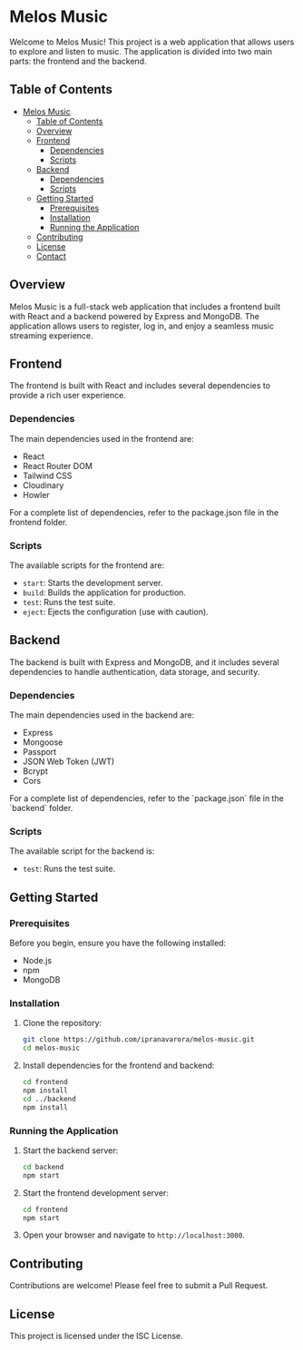
# Melos Music

Welcome to Melos Music! This project is a web application that allows users to explore and listen to music. The application is divided into two main parts: the frontend and the backend.

## Table of Contents

- [Melos Music](#melos-music)
  - [Table of Contents](#table-of-contents)
  - [Overview](#overview)
  - [Frontend](#frontend)
    - [Dependencies](#dependencies)
    - [Scripts](#scripts)
  - [Backend](#backend)
    - [Dependencies](#dependencies-1)
    - [Scripts](#scripts-1)
  - [Getting Started](#getting-started)
    - [Prerequisites](#prerequisites)
    - [Installation](#installation)
    - [Running the Application](#running-the-application)
  - [Contributing](#contributing)
  - [License](#license)
  - [Contact](#contact)

## Overview

Melos Music is a full-stack web application that includes a frontend built with React and a backend powered by Express and MongoDB. The application allows users to register, log in, and enjoy a seamless music streaming experience.

## Frontend

The frontend is built with React and includes several dependencies to provide a rich user experience.

### Dependencies

The main dependencies used in the frontend are:

- React
- React Router DOM
- Tailwind CSS
- Cloudinary
- Howler

For a complete list of dependencies, refer to the package.json file in the frontend folder.

### Scripts

The available scripts for the frontend are:

- `start`: Starts the development server.
- `build`: Builds the application for production.
- `test`: Runs the test suite.
- `eject`: Ejects the configuration (use with caution).

## Backend

The backend is built with Express and MongoDB, and it includes several dependencies to handle authentication, data storage, and security.

### Dependencies

The main dependencies used in the backend are:

- Express
- Mongoose
- Passport
- JSON Web Token (JWT)
- Bcrypt
- Cors

For a complete list of dependencies, refer to the \`package.json\` file in the \`backend\` folder.

### Scripts

The available script for the backend is:

- `test`: Runs the test suite.

## Getting Started

### Prerequisites

Before you begin, ensure you have the following installed:

- Node.js
- npm
- MongoDB

### Installation

1. Clone the repository:

   ```bash
   git clone https://github.com/ipranavarora/melos-music.git
   cd melos-music
   ```

2. Install dependencies for the frontend and backend:

   ```bash
   cd frontend
   npm install
   cd ../backend
   npm install
   ```

### Running the Application

1. Start the backend server:

   ```bash
   cd backend
   npm start
   ```

2. Start the frontend development server:

   ```bash
   cd frontend
   npm start
   ```

3. Open your browser and navigate to `http://localhost:3000`.

## Contributing

Contributions are welcome! Please feel free to submit a Pull Request.

## License

This project is licensed under the ISC License.
